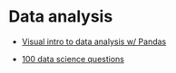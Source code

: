# Data analysis

* [Visual intro to data analysis w/ Pandas](https://jalammar.github.io/gentle-visual-intro-to-data-analysis-python-pandas/)

* [100 data science questions](https://hackernoon.com/160-data-science-interview-questions-415s3y2a)
